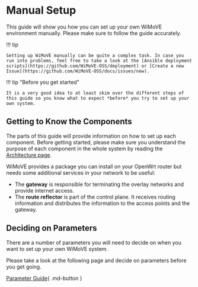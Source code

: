 # Manual Setup

This guide will show you how you can set up your own WiMoVE environment manually. Please make sure to follow the guide accurately.

!!! tip

    Setting up WiMoVE manually can be quite a complex task. In case you run into problems, feel free to take a look at the [Ansible deployment scripts](https://github.com/WiMoVE-OSS/deployment) or [Create a new Issue](https://github.com/WiMoVE-OSS/docs/issues/new).

!!! tip "Before you get started"

    It is a very good idea to at least skim over the different steps of this guide so you know what to expect *before* you try to set up your own system.

## Getting to Know the Components

The parts of this guide will provide information on how to set up each component. Before getting started, please make sure you understand the purpose of each component in the whole system by reading the [Architecture page](../../architecture/index.md).


WiMoVE provides a package you can install on your OpenWrt router but needs some additional services in your network to be useful:

- The **gateway** is responsible for terminating the overlay networks and provide internet access.
- The **route reflector** is part of the control plane. It receives routing information and distributes the information to the access points and the gateway.

## Deciding on Parameters

There are a number of parameters you will need to decide on when you want to set up your own WiMoVE system.

Please take a look at the following page and decide on parameters before you get going.

[Parameter Guide](./parameters){ .md-button }

